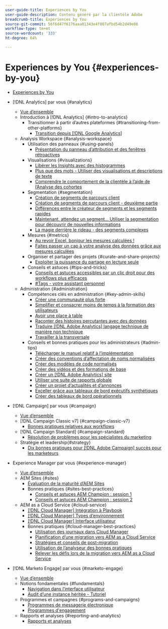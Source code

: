 ```yaml
---
user-guide-title: Experiences by You
user-guide-description: Contenu généré par la clientèle Adobe
breadcrumb-title: Experiences by You
source-git-commit: 56f6d47f6176aaa01343e4f807afbd54b2d49e08
workflow-type: tm+mt
source-wordcount: '333'
ht-degree: 64%

---
```



# Experiences by You {#experiences-by-you}

+ [Experiences by You](/help/overview.md)

+ [!DNL Analytics] par vous {#analytics}
   + [Vue d’ensemble](/help/analytics/overview.md)
   + Introduction à [!DNL Analytics] {#intro-to-analytics}
      + Transitionner à partir d’autres plateformes {#transitioning-from-other-platforms}
         + [Transition depuis [!DNL Google Analytics]](/help/analytics/intro-to-analytics/transitioning-from-other-platforms/transition-from-google-analytics.md)
   + Analysis Workspace {#analysis-workspace}
      + Utilisation des panneaux {#using-panels}
         + [Présentation du panneau d’attribution et des fenêtres rétroactives](/help/analytics/analysis-workspace/using-panels/understanding-adobe-analytics-attribution-panel-and-lookback-windows.md)
      + Visualisations {#visualizations}
         + [Libérer les Insights avec des histogrammes](/help/analytics/analysis-workspace/visualizations/unlocking-insights-with-histograms.md)
         + [Plus que des mots - Utiliser des visualisations et descriptions de texte](/help/analytics/analysis-workspace/visualizations/more-than-words-using-text-visualizations-and-descriptions.md)
         + [Comprendre le comportement de la clientèle à l’aide de l’Analyse des cohortes](/help/analytics/analysis-workspace/visualizations/use-cohort-analysis-to-understand-customer-behavior.md)
      + Segmentation {#segmentation}
         + [Création de segments de parcours client](/help/analytics/analysis-workspace/segmentation/building-customer-journey-segments.md)
         + [Création de segments de parcours client - deuxième partie](/help/analytics/analysis-workspace/segmentation/building-customer-journey-segments-part-two.md)
         + [Différences entre le créateur de segments et les segments rapides](/help/analytics/analysis-workspace/segmentation/differences-between-the-segment-builder-and-quick-segments.md)
         + [Maintenant, attendez un segment... Utiliser la segmentation pour découvrir de nouvelles informations](/help/analytics/analysis-workspace/segmentation/segmentation-to-discover-new-insights.md)
         + [La magie derrière le rideau - des segments complexes](/help/analytics/analysis-workspace/segmentation/the-magic-behind-the-curtain-complex-segments.md)
      + Mesures {#metrics}
         + [Au revoir Excel, bonjour les mesures calculées !](/help/analytics/analysis-workspace/metrics/goodbye-excel-hello-calculated-metrics.md)
         + [Faites passer un cap à votre analyse des données grâce aux mesures calculées](../analytics/analysis-workspace/metrics/take-your-data-analysis-to-the-next-level-with-calculated-metrics.md)
      + Organiser et partager des projets {#curate-and-share-projects}
         + [Exploiter la puissance du partage en lecture seule](/help/analytics/analysis-workspace/curate-and-share-projects/unlocking-the-power-of-view-only-sharing.md)
      + Conseils et astuces {#tips-and-tricks}
         + [Conseils et astuces accessibles par un clic droit pour des workflows plus efficaces](/help/analytics/analysis-workspace/tips-and-tricks/right-click-tips-and-tricks-for-more-efficient-workflows.md)
         + [#Tags - votre assistant personnel](/help/analytics/analysis-workspace/tips-and-tricks/tags-your-personal-assistant.md)
   + Administration {#administration}
      + Compétences clés en administration {#key-admin-skills}
         + [Créer une communauté plus forte](/help/analytics/administration/key-admin-skills/empowered-community.md)
         + [Simplifier et consacrer moins de temps à la formation des utilisateurs](/help/analytics/administration/key-admin-skills/simplify-training-users.md)
         + [Avoir une place à table](/help/analytics/administration/key-admin-skills/gaining-a-seat-at-the-table.md)
         + [Raconter des histoires percutantes avec des données](/help/analytics/administration/key-admin-skills/telling-impactful-stories-with-data.md)
         + [Traduire [!DNL Adobe Analytics] langage technique de manière non technique](/help/analytics/administration/key-admin-skills/translating-adobe-analytics-technical-language.md)
         + [Travailler à la transversale](/help/analytics/administration/key-admin-skills/working-cross-functionally.md)
      + Conseils et bonnes pratiques pour les administrateurs {#admin-tips}
         + [Télécharger le manuel relatif à l’implémentation](/help/analytics/administration/admin-tips/download-the-adobe-analytics-implementation-playbook.md)
         + [Créer des conventions d’affectation de noms normalisées](/help/analytics/administration/admin-tips/create-standardized-naming-conventions.md)
         + [Créer des modèles de code normalisés](/help/analytics/administration/admin-tips/create-standardized-code-templates.md)
         + [Créer des vidéos et des formations de base](/help/analytics/administration/admin-tips/create-basic-videos-and-training.md)
         + [Créer un [!DNL Adobe Analytics] site](/help/analytics/administration/admin-tips/create-an-internal-adobe-analytics-site.md)
         + [Utiliser une suite de rapports globale](/help/analytics/administration/admin-tips/use-a-global-report-suite.md)
         + [Créer un projet d’actualités et d’annonces](/help/analytics/administration/admin-tips/create-a-news-and-announcements-project.md)
         + [Exceller grâce aux tableaux de bord exécutifs synthétiques](/help/analytics/administration/admin-tips/driving-success-with-executive-summary-dashboards.md)
         + [Créer des tableaux de bord opérationnels](/help/analytics/administration/admin-tips/create-operational-dashboards.md)
+ [!DNL Campaign] par vous {#campaign}
   + [Vue d’ensemble](/help/campaign/overview.md)
   + [!DNL Campaign Classic v7] {#campaign-classic-v7}
      + [Bonnes pratiques relatives aux workflows](/help/campaign/ac-v7/workflow-best-practices-for-marketers.md)
   + [!DNL Campaign Standard] {#campaign-standard}
      + [Résolution de problèmes pour les spécialistes du marketing](/help/campaign/acs/troubleshooting-for-marketers.md)
   + Stratégie et leadership{#strategy}
      + [Dix bonnes pratiques pour [!DNL Adobe Campaign] succès pour les marketeurs](/help/campaign/10-best-practices-for-marketers.md)
+ Experience Manager par vous {#experience-manager}
   + [Vue d’ensemble](/help/experience-manager/overview.md)
   + AEM Sites {#sites}
      + [Évaluation de la maturité d’AEM Sites](/help/experience-manager/sites/expert-resources/maturity-assessment.md)
      + Bonnes pratiques {#sites-best-practices}
         + [Conseils et astuces AEM Champion : session 1](/help/experience-manager/sites/expert-resources/champion-tips-1.md)
         + [Conseils et astuces AEM Champion : session 2](/help/experience-manager/sites/expert-resources/champion-tips-2.md)
   + AEM as a Cloud Service {#cloud-service}
      + [[!DNL Cloud Manager] Intégration à Playbook](/help/experience-manager/cloud-service/expert-resources/aem-champions/onboarding-playbook.md)
      + [[!DNL Cloud Manager] Types d’environnement](/help/experience-manager/cloud-service/expert-resources/aem-champions/environment-types.md)
      + [[!DNL Cloud Manager] Interface utilisateur](/help/experience-manager/cloud-service/expert-resources/aem-champions/cloud-manager-ui.md)
      + Bonnes pratiques {#cloud-manager-best-practices}
         + [Utilisation des journaux dans Cloud Manager](/help/experience-manager/cloud-service/expert-resources/aem-champions/cloud-manager-using-logs.md)
         + [Planification d’une migration vers AEM as a Cloud Service](/help/experience-manager/cloud-service/expert-resources/aem-champions/migration.md)
         + [Stratégies et conseils de post-migration](/help/experience-manager/cloud-service/expert-resources/aem-champions/post-migration.md)
         + [Utilisation de l’analyseur des bonnes pratiques](/help/experience-manager/cloud-service/expert-resources/aem-champions/best-practice-analyzer.md)
         + [Relever les défis lors de la migration vers AEM as a Cloud Service](/help/experience-manager/cloud-service/expert-resources/aem-champions/migration-challenges.md)
+ [!DNL Marketo Engage] par vous {#marketo-engage}
   + [Vue d’ensemble](/help/marketo/overview.md)
   + Notions fondamentales {#fundamentals}
      + [Navigation dans l’interface utilisateur](/help/marketo/fundamentals/ui-navigation.md)
      + [Audit d’une instance héritée - Tutoriel](https://experienceleague.adobe.com/docs/experiences-by-you/auditing-an-inherited-instance/overview.html)
   + Programmes et campagnes {#programs-and-campaigns}
      + [Programmes de messagerie électronique](/help/marketo/programs/email-programs.md)
      + [Programmes d&#39;engagement](/help/marketo/programs/engagement-programs.md)
   + Rapports et analyses {#reporting-and-analytics}
      + [Rapports et analyses](/help/marketo/reporting/reporting-and-analytics.md)
